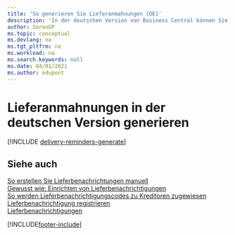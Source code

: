 ```yaml
---
title: 'So generieren Sie Lieferanmahnungen [DE]'
description: 'In der deutschen Version von Business Central können Sie Lieferanmahnungen erstellen, wenn eine Bestellung nicht wie erwartet geliefert wurde.'
author: SorenGP
ms.topic: conceptual
ms.devlang: na
ms.tgt_pltfrm: na
ms.workload: na
ms.search.keywords: null
ms.date: 04/01/2021
ms.author: edupont
---
```

# <a name="generate-delivery-reminders-in-the-german-version" />Lieferanmahnungen in der deutschen Version generieren

[!INCLUDE [delivery-reminders-generate](../includes/ATCHDE/delivery-reminders-generate.md)]

## <a name="see-also" />Siehe auch

[So erstellen Sie Lieferbenachrichtungen manuell](how-to-create-delivery-reminders-manually.md)  
[Gewusst wie: Einrichten von Lieferbenachrichtigungen](how-to-set-up-delivery-reminders.md)  
[So werden Lieferbenachrichtigungscodes zu Kreditoren zugewiesen](how-to-assign-delivery-reminder-codes-to-vendors.md)  
[Lieferbenachrichtigung registrieren](how-to-issue-delivery-reminders.md)  
[Lieferbenachrichtigungen](delivery-reminders.md)  


[!INCLUDE[footer-include](../../includes/footer-banner.md)]
